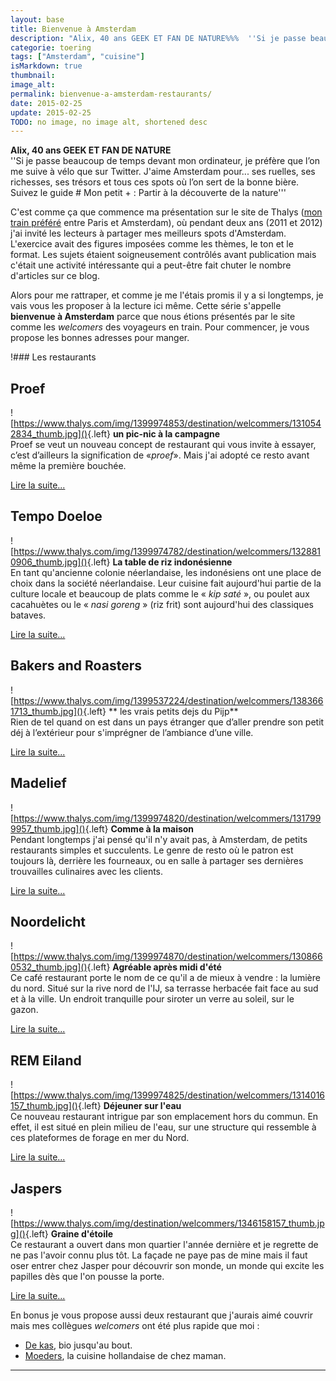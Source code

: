 ```yaml
---
layout: base
title: Bienvenue à Amsterdam
description: "Alix, 40 ans GEEK ET FAN DE NATURE%%%  ''Si je passe beaucoup de temps devant mon ordinateur, je préfère que l’on me suive à vélo que sur Twitter. J'aime "
categorie: toering
tags: ["Amsterdam", "cuisine"]
isMarkdown: true
thumbnail: 
image_alt: 
permalink: bienvenue-a-amsterdam-restaurants/
date: 2015-02-25
update: 2015-02-25
TODO: no image, no image alt, shortened desc
---
```


**Alix, 40 ans GEEK ET FAN DE NATURE**  
''Si je passe beaucoup de temps devant mon ordinateur, je préfère que l’on me suive à vélo que sur Twitter. J'aime Amsterdam pour... ses ruelles, ses richesses, ses trésors et tous ces spots où l’on sert de la bonne bière. Suivez le guide # Mon petit + : Partir à la découverte de la nature'''

C'est comme ça que commence ma présentation sur le site de Thalys ([mon train préféré](/?q=Thalys) entre Paris et Amsterdam), où pendant deux ans (2011 et 2012) j'ai invité les lecteurs à partager mes meilleurs spots d'Amsterdam. L'exercice avait des figures imposées comme les thèmes, le ton et le format. Les sujets étaient soigneusement contrôlés avant publication mais c'était une activité intéressante qui a peut-être fait chuter le nombre d'articles sur ce blog.

Alors pour me rattraper, et comme je me l'étais promis il y a si longtemps, je vais vous les proposer à la lecture ici même. Cette série s'appelle **bienvenue à Amsterdam** parce que nous étions présentés par le site comme les *welcomers* des voyageurs en train. Pour commencer, je vous propose les bonnes adresses pour manger.

!### Les restaurants

## Proef
![https://www.thalys.com/img/1399974853/destination/welcommers/1310542834_thumb.jpg]()<!-- TODO: Add image alt -->{.left}
**un pic-nic à la campagne  **  
Proef se veut un nouveau concept de restaurant qui vous invite à essayer, c’est d’ailleurs la signification de «*proef*». Mais j'ai adopté ce resto avant même la première bouchée.

<!-- HTML -->
<p class="read-it">
<a title="" href="https://www.thalys.com/fr/fr/destinations/welcomers/amsterdam/alix/food/proef" rel="nofollow">Lire la suite...</a>
</p>

<div style="clear:both;"></div>
<!-- / HTML -->

## Tempo Doeloe
![https://www.thalys.com/img/1399974782/destination/welcommers/1328810906_thumb.jpg]()<!-- TODO: Add image alt -->{.left}
**La table de riz indonésienne**  
En tant qu'ancienne colonie néerlandaise, les indonésiens ont une place de choix dans la société néerlandaise. Leur cuisine fait aujourd'hui partie de la culture locale et beaucoup de plats comme le « *kip saté* », ou poulet aux cacahuètes ou le « *nasi goreng* » (riz frit) sont aujourd'hui des classiques bataves. 


<!-- HTML -->
<p class="read-it">
<a title="Tempo Doeloe" href="https://www.thalys.com/fr/fr/destinations/welcomers/amsterdam/alix/food/tempo-doeloe" rel="nofollow">Lire la suite...</a>
</p>

<div style="clear:both;"></div>
<!-- / HTML -->

## Bakers and Roasters
![https://www.thalys.com/img/1399537224/destination/welcommers/1383661713_thumb.jpg]()<!-- TODO: Add image alt -->{.left}
** les vrais petits dejs du Pijp**  
Rien de tel quand on est dans un pays étranger que d’aller prendre son petit déj à l’extérieur pour s'imprégner de l’ambiance d’une ville.

<!-- HTML -->
<p class="read-it">
<a title="" href="https://www.thalys.com/fr/fr/destinations/welcomers/amsterdam/alix/food/bakers-and-roasters" rel="nofollow">Lire la suite...</a>
</p>

<div style="clear:both;"></div>
<!-- / HTML -->

## Madelief
![https://www.thalys.com/img/1399974820/destination/welcommers/1317999957_thumb.jpg]()<!-- TODO: Add image alt -->{.left}
**Comme à la maison**  
Pendant longtemps j'ai pensé qu'il n'y avait pas, à Amsterdam, de petits restaurants simples et succulents. Le genre de resto où le patron est toujours là, derrière les fourneaux, ou en salle à partager ses dernières trouvailles culinaires avec les clients.

<!-- HTML -->
<p class="read-it">
<a title="" href="https://www.thalys.com/fr/fr/destinations/welcomers/amsterdam/alix/food/madelief" rel="nofollow">Lire la suite...</a>
</p>

<div style="clear:both;"></div>
<!-- / HTML -->

## Noordelicht
![https://www.thalys.com/img/1399974870/destination/welcommers/1308660532_thumb.jpg]()<!-- TODO: Add image alt -->{.left}
**Agréable après midi d'été**  
Ce café restaurant porte le nom de ce qu'il a de mieux à vendre : la lumière du nord. Situé sur la rive nord de l'IJ, sa terrasse herbacée fait face au sud et à la ville. Un endroit tranquille pour siroter un verre au soleil, sur le gazon. 


<!-- HTML -->
<p class="read-it">
<a title="" href="https://www.thalys.com/fr/fr/destinations/welcomers/amsterdam/alix/food/noorderlicht" rel="nofollow">Lire la suite...</a>
</p>

<div style="clear:both;"></div>
<!-- / HTML -->

## REM Eiland
![https://www.thalys.com/img/1399974825/destination/welcommers/1314016157_thumb.jpg]()<!-- TODO: Add image alt -->{.left}
**Déjeuner sur l'eau**  
Ce nouveau restaurant intrigue par son emplacement hors du commun. En effet, il est situé en plein milieu de l'eau, sur une structure qui ressemble à ces plateformes de forage en mer du Nord.

<!-- HTML -->
<p class="read-it">
<a title="" href="https://www.thalys.com/fr/fr/destinations/welcomers/amsterdam/alix/food/rem-eiland" rel="nofollow">Lire la suite...</a>
</p>

<div style="clear:both;"></div>
<!-- / HTML -->

## Jaspers
![https://www.thalys.com/img/destination/welcommers/1346158157_thumb.jpg]()<!-- TODO: Add image alt -->{.left}
**Graine d'étoile**  
Ce restaurant a ouvert dans mon quartier l'année dernière et je regrette de ne pas l'avoir connu plus tôt. La façade ne paye pas de mine mais il faut oser entrer chez Jasper pour découvrir son monde, un monde qui excite les papilles dès que l'on pousse la porte.

<!-- HTML -->
<p class="read-it">
<a title="" href="https://www.thalys.com/fr/fr/destinations/welcomers/amsterdam/alix/food/restaurant-jaspers" rel="nofollow">Lire la suite...</a>
</p>

<div style="clear:both;"></div>
<!-- / HTML -->

En bonus je vous propose aussi deux restaurant que j'aurais aimé couvrir mais mes collègues *welcomers* ont été plus rapide que moi :

* [De kas](https://www.thalys.com/fr/fr/destinations/welcomers/amsterdam/romain/food/de-kas), bio jusqu'au bout.
* [Moeders](https://www.thalys.com/fr/fr/destinations/welcomers/amsterdam/laurence/food/moeders), la cuisine hollandaise de chez maman.
---
<!-- post notes:
[((https://www.thalys.com/img/1399974854/destination/welcommers/1310541713_thumb.jpg|La brasserie Brouwerij 'tIJ|L))|] !!La brasserie près du moulin   
http://www.thalys.com/nl/en/destinations/welcommers/Amsterdam/Alix/all/HESTER-VAN-EEGHEN 
http://www.thalys.com/nl/en/destinations/welcommers/Amsterdam/Alix/all/WETLANDS-SAFARI 
http://www.thalys.com/nl/en/destinations/welcommers/Amsterdam/Alix/all/REM-EILAND 
http://www.thalys.com/nl/en/destinations/welcommers/Amsterdam/Alix/all/EYE-FILM-INSTITUUT-NEDERLAND 
http://www.thalys.com/nl/en/destinations/welcommers/Amsterdam/Alix/all/PROEF
http://www.thalys.com/fr/fr/destinations/welcomers/Amsterdam/Alix/all/PROEF 
http://www.thalys.com/nl/en/destinations/welcommers/Amsterdam/Alix/all/BROUWERIJ-T-IJ 
http://www.thalys.com/nl/en/destinations/welcommers/Amsterdam/Alix/all/BUURTBOERDERIJ 
http://www.thalys.com/nl/en/destinations/welcommers/Amsterdam/Alix/all/VAN-GOGH-MUSEUM 
http://www.thalys.com/nl/en/destinations/welcommers/Amsterdam/Alix/all/NATIONAAL-PARK-ZUID-KENNEMERLAND 
http://www.thalys.com/nl/en/destinations/welcommers/Amsterdam/Alix/all/BOURBON-STREET-JAZZ-AND-BLUES-CLUB
http://www.thalys.com/fr/fr/destinations/welcomers/Amsterdam/Alix/all/BOURBON-STREET-JAZZ-AND-BLUES-CLUB 
http://www.thalys.com/nl/en/destinations/welcommers/Amsterdam/Alix/all/CYCLING-ALONG-THE-AMSTEL 
http://www.thalys.com/nl/en/destinations/welcommers/Amsterdam/Alix/all/PATHE-TUSCHINSKI 
http://www.thalys.com/nl/en/destinations/welcommers/Amsterdam/Alix/all/NOORDERLICHT 
http://www.thalys.com/nl/en/destinations/welcommers/Amsterdam/Alix/all/DROOG 
http://www.thalys.com/nl/en/destinations/welcommers/Amsterdam/Alix/all/MOLEN-SAN-SLOTEN 
http://www.thalys.com/nl/en/destinations/welcommers/Amsterdam/Alix/all/PROEF
--->
